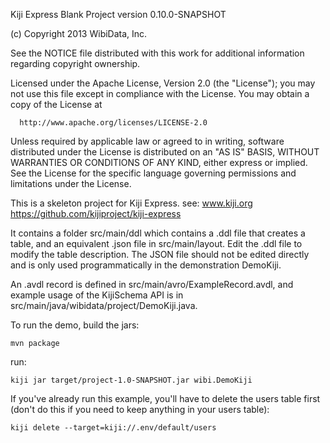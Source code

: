Kiji Express Blank Project
version 0.10.0-SNAPSHOT

  (c) Copyright 2013 WibiData, Inc.

  See the NOTICE file distributed with this work for additional
  information regarding copyright ownership.

  Licensed under the Apache License, Version 2.0 (the "License");
  you may not use this file except in compliance with the License.
  You may obtain a copy of the License at

      http://www.apache.org/licenses/LICENSE-2.0

  Unless required by applicable law or agreed to in writing, software
  distributed under the License is distributed on an "AS IS" BASIS,
  WITHOUT WARRANTIES OR CONDITIONS OF ANY KIND, either express or implied.
  See the License for the specific language governing permissions and
  limitations under the License.

This is a skeleton project for Kiji Express.
see:
  www.kiji.org
  https://github.com/kijiproject/kiji-express

It contains a folder src/main/ddl which contains a .ddl file that creates a table, and an
equivalent .json file in src/main/layout.  Edit the .ddl file to modify the table description. The
JSON file should not be edited directly and is only used programmatically in the demonstration
DemoKiji.

An .avdl record is defined in src/main/avro/ExampleRecord.avdl, and example usage
of the KijiSchema API is in src/main/java/wibidata/project/DemoKiji.java.


To run the demo, build the jars:

    mvn package

run:

    kiji jar target/project-1.0-SNAPSHOT.jar wibi.DemoKiji


If you've already run this example, you'll have to delete the users table first (don't do this
if you need to keep anything in your users table):

    kiji delete --target=kiji://.env/default/users
